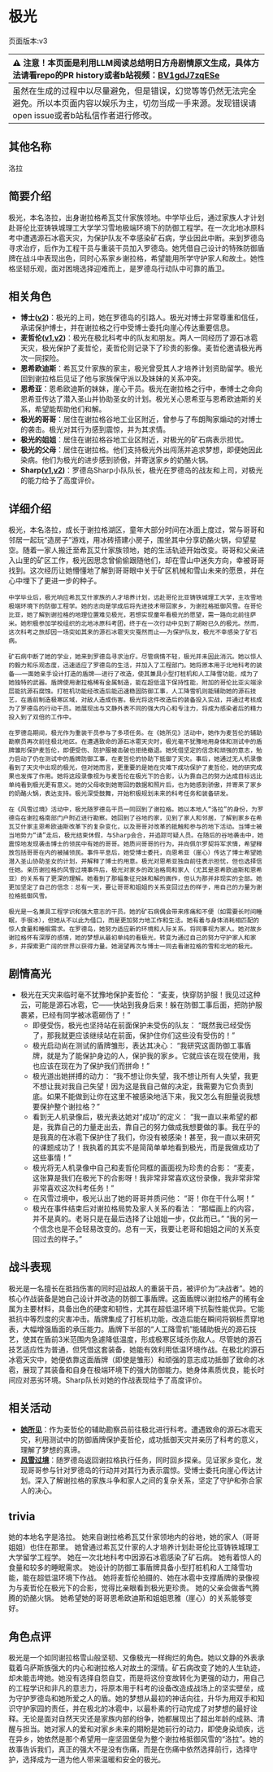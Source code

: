 # 极光
页面版本:v3
 

| :warning: 注意！本页面是利用LLM阅读总结明日方舟剧情原文生成，具体方法请看repo的PR history或者b站视频：[BV1gdJ7zqESe](https://www.bilibili.com/video/BV1gdJ7zqESe/)         |
|:----------------------------|
| 虽然在生成的过程中以尽量避免，但是错误，幻觉等等仍然无法完全避免。所以本页面内容以娱乐为主，切勿当成一手来源。发现错误请open issue或者b站私信作者进行修改。|



## 其他名称
洛拉
## 简要介绍
极光，本名洛拉，出身谢拉格希瓦艾什家族领地。中学毕业后，通过家族人才计划赴哥伦比亚铸铁城理工大学学习雪地极端环境下的防御工程学。在一次北地冰原科考中遭遇源石冰雹天灾，为保护队友不幸感染矿石病，学业因此中断。来到罗德岛寻求治疗，后作为工程干员与重装干员加入罗德岛。她凭借自己设计的特殊防御盾牌在战斗中表现出色，同时心系家乡谢拉格，希望能用所学守护家人和故土。她性格坚韧乐观，面对困境选择迎难而上，是罗德岛行动队中可靠的盾卫。
## 相关角色
-   **博士([v2](extended_char_bo_shi.md))**：极光的上司，她在罗德岛的引路人。极光对博士非常尊重和信任，承诺保护博士，并在谢拉格之行中受博士委托向崖心传达重要信息。
-   **麦哲伦([v1](../chars/char_248_mgllan.md),[v2](char_248_mgllan.md))**：极光在极北科考中的队友和朋友。两人一同经历了源石冰雹天灾，极光保护了麦哲伦，麦哲伦则记录下了珍贵的影像。麦哲伦邀请极光再次一同探险。
-   **恩希欧迪斯**：希瓦艾什家族的家主，极光曾受其人才培养计划资助留学。极光回到谢拉格后见证了他与家族保守派以及妹妹的关系冲突。
-   **恩希亚**：恩希欧迪斯的妹妹，崖心干员。极光在谢拉格之行中，奉博士之命向恩希亚传达了潜入圣山并协助圣女的计划。极光关心恩希亚与恩希欧迪斯的关系，希望能帮助他们和解。
-   **极光的哥哥**：居住在谢拉格谷地工业区附近，曾参与了布朗陶家煽动的对博士的袭击。极光对其行为感到震惊，并为其求情。
-   **极光的姐姐**：居住在谢拉格谷地工业区附近，对极光的矿石病表示担忧。
-   **极光的父母**：居住在谢拉格。他们支持极光外出闯荡并追求梦想，即便她因此染病。他们为极光的进步感到骄傲，并寄送家乡的奶酪火锅。
-   **Sharp([v1](../chars/char_609_acguad.md),[v2](char_609_acguad.md))**：罗德岛Sharp小队队长，极光在罗德岛的战友和上司，对极光的能力给予了高度评价。
## 详细介绍
极光，本名洛拉，成长于谢拉格湖区，童年大部分时间在冰面上度过，常与哥哥和邻居一起玩“造房子”游戏，用冰砖搭建小房子，围坐其中分享奶酪火锅，仰望星空。随着一家人搬迁至希瓦艾什家族领地，她的生活轨迹开始改变。哥哥和父亲进入山里的矿区工作，极光因思念曾偷偷跟随他们，却在雪山中迷失方向，幸被哥哥找到。这次经历让她懵懂地了解到哥哥眼中关于矿区机械和雪山未来的愿景，并在心中埋下了更进一步的种子。

    中学毕业后，极光响应希瓦艾什家族的人才培养计划，远赴哥伦比亚铸铁城理工大学，主攻雪地极端环境下的防御工程学。她的志向是学成后将先进技术带回家乡，为谢拉格抵御风雪。在哥伦比亚，她了解到谢拉格的地理位置难见极光，若想实现童年看极光的愿望，需一路向北前往萨米。她积极参加学校组织的北地冰原科考团，终于在一次行动中见到了期盼已久的极光。然而，这次科考之旅却因一场突如其来的源石冰雹天灾戛然而止——为保护队友，极光不幸感染了矿石病。

    矿石病中断了她的学业，她来到罗德岛寻求治疗。尽管病情不轻，极光并未因此消沉。她以惊人的毅力和乐观态度，迅速适应了罗德岛的生活，并加入了工程部门。她将原本用于北地科考的装备——一面她亲手设计打造的盾牌——进行了改造，使其兼具小型打桩机和人工降雪功能，成为了她独特的武器。盾牌使用谢拉格稀有金属制造，能在超低温下保持性能，附加的哥伦比亚尖端涂层能抗源石腐蚀。打桩机功能经改造后能迅速稳固防御工事，人工降雪机则能辅助她的源石技艺，在盾前制造极寒区域，对敌人造成伤害。极光将这件改造后的装备投入实战，并通过考核成为了罗德岛的行动干员。她展现出与文静外表不同的强大内心和专注力，将成为感染者后的精力投入到了双倍的工作中。

    在罗德岛期间，极光作为重装干员参与了多项任务。在《她所见》活动中，她作为麦哲伦的辅助勘察员再次前往极北地区。在遭遇致命的源石冰雹天灾时，极光毫不犹豫地用身体和测试中的盾牌雏形保护麦哲伦，即便受伤、防护服被击破也拒绝撤退。她凭借坚定的信念和顽强的意志，勉力启动了仍在测试中的盾牌防御工事，在麦哲伦的协助下抵御了天灾。事后，她通过无人机录像看到了天灾中出现的极光，但对她而言，更重要的是她在灾难下成功保护了麦哲伦，她的研究成果也发挥了作用。她将这段录像视为与麦哲伦在极光下的合影，认为靠自己的努力达成目标远比单纯看到极光更有意义。她的父母收到她寄回的数据和照片后，也为她感到骄傲，并寄来了家乡的奶酪火锅，表达支持。极光深受鼓舞，开始积极规划未来的科考任务和装备研发。

    在《风雪过境》活动中，极光随罗德岛干员一同回到了谢拉格。她以本地人“洛拉”的身份，为罗德岛在谢拉格南部门户附近进行勘察。她回到了谷地的家，见到了家人和邻居，了解到家乡在希瓦艾什家主恩希欧迪斯改革下的复杂变化，以及哥哥对改革的抵触和参与的地下活动。当博士被当地势力“请”走后，极光结束休假，与Sharp会合，并追踪可疑人员。在随后的谷地袭击中，她震惊地发现袭击博士的领民中有她的哥哥。她质问哥哥的行为，并向佩尔罗契将军求情，希望释放包括哥哥在内的被捕领民。事件平息后，她受博士委托，向恩希亚（崖心）传达了博士希望她潜入圣山协助圣女的计划，并解释了博士的用意。极光对恩希亚独自前往表示担忧，但也选择信任她。亲历谢拉格的风雪过境事件后，极光对家乡的政治格局和家人（尤其是恩希欧迪斯和恩希亚）的关系有了更深的理解。她看到了那幅象征兄妹和解的画作，但认为那并非现实的全部。她更加坚定了自己的信念：总有一天，要让哥哥和姐姐的关系变回过去的样子，用自己的力量为谢拉格抵御风雪。

    极光是一名兼具工程学识和强大意志的干员。她的矿石病偶会带来疼痛和不便（如需要长时间睡眠，手很冰），但她从不以此为借口，而是更加努力地工作和生活。她有着与身体消耗相匹配的惊人食量和睡眠需求。在罗德岛，她努力适应新的环境和人际关系，将同事视为家人。她对故乡谢拉格怀有深厚的感情，她的梦想从最初单纯的看极光，转变为通过自己的努力守护家人和家乡，并探索更广阔的世界以获得力量。她渴望再次与博士一同去看谢拉格的雪和北地的极光。
## 剧情高光
*   极光在天灾来临时毫不犹豫地保护麦哲伦：
        “麦麦，快穿防护服！我见过这种云，可能是源石冰雹，它——快站到我身后来！躲在防御工事后面，把防护服裹紧，已经有同学被冰雹砸伤了！”
    *   即便受伤，极光也坚持站在前面保护未受伤的队友：
        “既然我已经受伤了，那我就更应该继续站在前面，保护住你们这些没有受伤的！”
    *   极光启动尚在测试的盾牌雏形，表达其决心：
        “我研究这面防御工事盾牌，就是为了能保护身边的人，保护我的家乡。它就应该在现在使用，我也应该在现在为了保护我们而拼命！”
    *   极光道出她拼搏的动力：
        “我不想让你失望，我不想让所有人失望，我更不想让我对我自己失望！因为这是我自己做的决定，我需要为它负责到底。如果不能做到让你在这里不被感染地活下来，我又怎么有胆量说我想要保护整个谢拉格？”
    *   看到无人机录像后，极光表达她对“成功”的定义：
        “我一直以来希望的都是，我靠自己的力量走出去，靠自己的努力做成我想要做的事。我在乎的是我真的在冰雹下保护住了我们，你没有被感染！甚至，我一直以来研究的课题成功了！我执着的其实不是简简单单地看到极光，而是我做成功了这些事情！”
    *   极光将无人机录像中自己和麦哲伦同框的画面视为珍贵的合影：
        “麦麦，这张算是我们在极光下的合影呀！我非常非常喜欢这份录像，我非常非常非常喜欢这次科考任务！”
    *   在风雪过境中，极光认出了她的哥哥并质问他：
        “哥！你在干什么啊！”
    *   极光在事件结束后对谢拉格局势及家人关系的看法：
        “那幅画上的内容，并不是真的。老哥只是在最后选择了让姐姐一步，仅此而已。”
        “我的另一个信念也是不会轻易改变的。总有一天，我要让老哥和姐姐之间的关系变回过去的样子。”
## 战斗表现
极光是一名擅长在抵挡伤害的同时迎战敌人的重装干员，被评价为“决战者”。她的核心作战装备是她自己设计并改造的防御工事盾牌。这面盾牌以谢拉格产的稀有金属为主要材料，具备出色的硬度和韧性，尤其在超低温环境下抗裂性能优异。它能抵抗中等烈度的灾害冲击。盾牌集成了打桩机功能，改造后能在瞬间将钢桩贯穿地表，大幅增强盾面的承压能力。盾牌下半部的“人工降雪机”能辅助极光的源石技艺，使其在盾前3米范围内急遽降低温度，形成极寒区域杀伤敌人。尽管她的源石技艺适应性为普通，但凭借这套装备，她能有效利用低温环境作战。在极北的源石冰雹天灾中，她便依靠这面盾牌（即使是雏形）和顽强的意志成功抵御了致命的冰雹，展现了其装备和自身在极端环境下的强大防御能力。她身体素质优良，能长时间应对恶劣环境。Sharp队长对她的作战表现给予了高度评价。
## 相关活动
-   **[她所见](../stories/story_aurora_set_1.md)**：作为麦哲伦的辅助勘察员前往极北进行科考。遭遇致命的源石冰雹天灾，利用测试中的防御盾牌保护麦哲伦，成功抵御天灾并亲历了科考的意义，理解了梦想的真谛。
-   **[风雪过境](../stories/act14side.md)**：随罗德岛返回谢拉格执行任务，同时回乡探亲。见证家乡变化，发现哥哥参与针对罗德岛的行动并对其行为表示震惊。受博士委托向崖心传达计划。深入了解谢拉格的家族斗争和家人之间的复杂关系，坚定了守护和弥合家人的决心。
## trivia
她的本地名字是洛拉。
    她来自谢拉格希瓦艾什家领地内的谷地，她的家人（哥哥姐姐）也住在那里。
    她曾通过希瓦艾什家的人才培养计划赴哥伦比亚铸铁城理工大学留学工程学。
    她在一次北地科考中因源石冰雹感染了矿石病。
    她有着惊人的食量和较多的睡眠需求。
    她设计的防御工事盾牌具备小型打桩机和人工降雪功能，能在超低温环境下作战。
    她将麦哲伦拍摄的、她在冰雹中支撑盾牌的录像视为与麦哲伦在极光下的合影，觉得比亲眼看到极光更珍贵。
    她的父亲会做香气腾腾的奶酪火锅。
    她希望她的哥哥恩希欧迪斯和姐姐恩雅（崖心）的关系能够变好。
## 角色点评
极光是一个如同谢拉格雪山般坚韧、又像极光一样绚烂的角色。她以文静的外表承载着乌萨斯族强大的内心和谢拉格人对故土的深情。矿石病改变了她的人生轨迹，却未能击垮她。她没有选择自怨自艾，而是将这份变故转化为更强的动力，用自己的工程学识和非凡的意志力，将原本用于科考的设备改造成战场上的坚实壁垒，成为守护罗德岛和她所爱之人的盾。她的梦想从最初的神话向往，升华为用双手和知识守护家园的责任，并在极北的冰雹中，以最朴素的行动完成了对梦想的最好诠释。无论是面对自然天灾还是家族内部的纷争，她都展现出了超出年龄的成熟、清醒与担当。她对家人的爱和对家乡未来的期盼是她前行的动力，即使身染顽疾，远在异乡，她依然是那个希望用一座坚固堡垒为整个谢拉格抵御风雪的“洛拉”。她的故事告诉我们，真正的强大不是没有伤痛，而是在伤痛中依然选择前行，选择守护，选择成为一道为他人带来温暖和安全的极光。